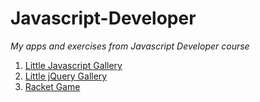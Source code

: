 Javascript-Developer
=====================

*My apps and exercises from Javascript Developer course*

1. [Little Javascript Gallery](https://github.com/Lheannan/Javascript-Developer/tree/master/little-Javascript-gallery)
2. [Little jQuery Gallery](https://github.com/Lheannan/Javascript-Developer/tree/master/little-jQuery-Gallery)
3. [Racket Game](https://github.com/Lheannan/Javascript-Developer/tree/master/racket-game)
